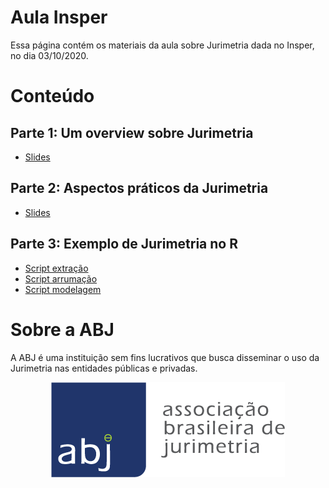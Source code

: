 
<!-- README.md is generated from README.Rmd. Please edit that file -->

Aula Insper
===========

Essa página contém os materiais da aula sobre Jurimetria dada no Insper,
no dia 03/10/2020.

Conteúdo
========

Parte 1: Um overview sobre Jurimetria
-------------------------------------

-   [Slides](https://abjur.github.io/202010-insper/slides/01-teorico.html)

Parte 2: Aspectos práticos da Jurimetria
----------------------------------------

-   [Slides](https://abjur.github.io/202010-insper/slides/02-pratico.html)

Parte 3: Exemplo de Jurimetria no R
-----------------------------------

-   [Script
    extração](https://abjur.github.io/202010-insper/scripts/01-extracao.R)
-   [Script
    arrumação](https://abjur.github.io/202010-insper/scripts/02-arrumacao.R)
-   [Script
    modelagem](https://abjur.github.io/202010-insper/scripts/03-modelagem.R)

Sobre a ABJ
===========

A ABJ é uma instituição sem fins lucrativos que busca disseminar o uso
da Jurimetria nas entidades públicas e privadas.

<div align="center">

[![ABJ](logo.png)](https://abj.org.br)

</div>
